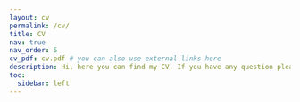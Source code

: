 ```yaml
---
layout: cv
permalink: /cv/
title: CV
nav: true
nav_order: 5
cv_pdf: cv.pdf # you can also use external links here
description: Hi, here you can find my CV. If you have any question please contact me :smile:. 
toc:
  sidebar: left
---
```

